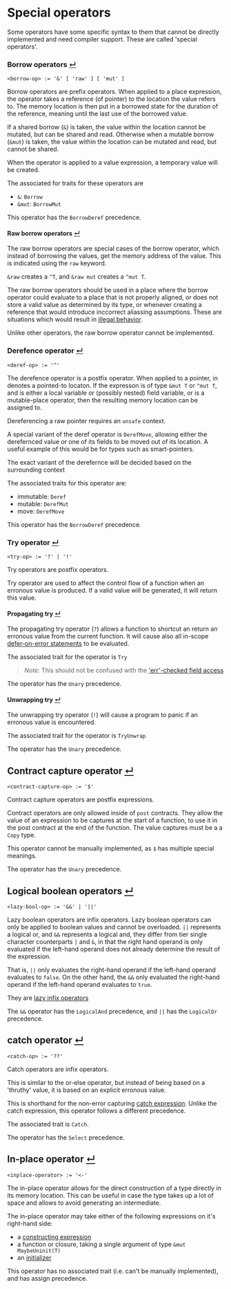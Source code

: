 # Special operators

Some operators have some specific syntax to them that cannot be directly implemented and need compiler support.
These are called 'special operators'.

### Borrow operators [↵](#special-operators)
```
<borrow-op> := '&' [ 'raw' ] [ 'mut' ]
```

Borrow operators are prefix operators.
When applied to a place expression, the operator takes a reference (of pointer) to the location the value refers to.
The memory location is then put in a borrowed state for the duration of the reference, meaning until the last use of the borrowed value.

If a shared borrow (`&`) is taken, the value within the location cannot be mutated, but can be shared and read.
Otherwise when a mutable borrow (`&mut`) is taken, the value within the location can be mutated and read, but cannot be shared.

When the operator is applied to a value expression, a temporary value will be created.

The associated for traits for these operators are
- `&`: `Borrow`
- `&mut`: `BorrowMut`

This operator has the `BorrowDeref` precedence.

#### Raw borrow operators [↵](#special-operators)

The raw borrow operators are special cases of the borrow operator, which instead of borrowing the values, get the memory address of the value.
This is indicated using the `raw` keyword.

`&raw` creates a `^T`, and `&raw mut` creates a `^mut T`.

The raw borrow operators should be used in a place where the borrow operator could evaluate to a place that is not properly aligned, or does not store a valid value as determined by its type, or whenever creating a reference that would introduce inccorrect aliassing assumptions.
These are situations which would result in [illegal behavior](../illegal-behavior.md).

Unlike other operators, the raw borrow operator cannot be implemented.

### Derefence operator [↵](#special-operators)
```
<deref-op> := '^'
```

The derefence operator is a postfix operator.
When applied to a pointer, in denotes a pointed-to locaton.
If the expresson is of type `&mut T` or `^mut T`, and is either a local variable or (possibly nested) field variable, or is a mutable-place operator, then the resulting memory location can be assigned to.

Dereferencing a raw pointer requires an `unsafe` context.

A special variant of the deref operator is `DerefMove`, allowing either the derefernced value or one of its fields to be moved out of its location.
A useful example of this would be for types such as smart-pointers.

The exact variant of the derefernce will be decided based on the surrounding context

The associated traits for this operator are:
- immutable: `Deref`
- mutable: `DerefMut`
- move: `DerefMove`

This operator has the `BorrowDeref` precedence.

### Try operator [↵](#special-operators)
```
<try-op> := '?' | '!'
```

Try operators are postfix operators.

Try operator are used to affect the control flow of a function when an erronous value is produced.
If a valid value will be generated, it will return this value.

#### Propagating try [↵](#1423-try-operator-)

The propagating try operator (`?`) allows a function to shortcut an return an erronous value from the current function.
It will cause also all in-scope [defer-on-error statements](../statements/defer-statements.md#defer-on-error-statement-) to be evaluated.

The associated trait for the operator is `Try`

> _Note_: This should not be confused with the ['err'-checked field access](../expressions/field-access-expressions.md)

The operator has the `Unary` precedence.

#### Unwrapping try [↵](#1423-try-operator-)

The unwrapping try operator (`!`) will cause a program to panic if an erronous value is encountered.

The associated trait for the operator is `TryUnwrap`

The operator has the `Unary` precedence.

## Contract capture operator [↵](#special-operators)
```
<contract-capture-op> := '$'
```

Contract capture operators are postfix expressions.

Contract operators are only allowed inside of `post` contracts.
They allow the value of an expression to be captures at the start of a function, to use it in the post contract at the end of the function.
The value captures must be a a `Copy` type.

This operator cannot be manually implemented, as `$` has multiple special meanings.

The operator has the `Unary` precedence.

## Logical boolean operators [↵](#special-operators)
```
<lazy-bool-op> := '&&' | '||'
```

Lazy boolean operators are infix operators.
Lazy boolean operators can only be applied to boolean values and cannot be overloaded.
`||` represents a logical or, and `&&` represents a logical and, they differ from tier single character counterparts `|` and `&`, in that the right hand operand is only evaluated if the left-hand operand does not already determine the result of the expression.

That is, `||` only evaluates the right-hand operand if the left-hand operand evaluates to `false`.
On the other hand, the `&&` only evaluated the right-hand operand if the left-hand operand evaluates to `true`.

They are [lazy infix operators](../operators.md#lazy-)

The `&&` operator has the `LogicalAnd` precedence, and `||` has the `LogicalOr` precedence.

## catch operator [↵](#special-operators)
```
<catch-op> := '??'
```

Catch operators are infix operators.

This is similar to the or-else operator, but instead of being based on a 'thruthy' value, it is based on an explicit erronous value.

This is shorthand for the non-error capturing [catch expression](../expressions/catch-expressions.md).
Unlike the catch expression, this operator follows a different precedence.

The associated trait is `Catch`.

The operator has the `Select` precedence.

## In-place operator [↵](#special-operators)
```
<inplace-operator> := '<-'
```

The in-place operator allows for the direct construction of a type directly in its memory location.
This can be useful in case the type takes up a lot of space and allows to avoid generating an intermediate.

The in-place operator may take either of the following expressions on it's right-hand side:
- a [constructing expression](../expressions/constructing-expressions.md)
- a function or closure, taking a single argument of type `&mut MaybeUninit(T)`
- an [initializer](../items/initializers.md)

This operator has no associated trait (i.e. can't be manually implemented), and has assign precedence.
